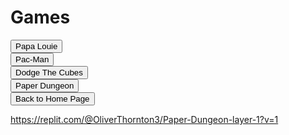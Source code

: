 <html>
<p>
<h1>
Games
</h1>
</p>
<button onclick="window.location.href = 'papalouie.html';">Papa Louie</button>
<br>
<button onclick="window.location.href = 'pacman.html';">Pac-Man</button>
<br>
<button onclick="window.location.href = 'Cubes.html';">Dodge The Cubes</button>
<br>
<button onclick="window.location.href = 'https://replit.com/@OliverThornton3/Paper-Dungeon-layer-1?v=1';">Paper Dungeon</button>
<br>
<button onclick="window.location.href = 'index';">Back to Home Page</button>


https://replit.com/@OliverThornton3/Paper-Dungeon-layer-1?v=1
</html>
